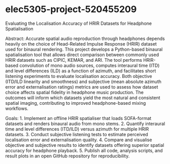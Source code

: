 # elec5305-project-520455209

Evaluating the Localisation Accuracy of HRIR Datasets for Headphone Spatialisation

Abstract:
Accurate spatial audio reproduction through headphones depends heavily on the choice of Head-Related Impulse Response (HRIR) dataset used for binaural rendering. This project develops a Python-based binaural spatialisation tool that allows direct comparison between commonly used HRIR datasets such as CIPIC, KEMAR, and ARI. The tool performs HRIR-based convolution of mono audio sources, computes interaural time (ITD) and level differences (ILD) as a function of azimuth, and facilitates short listening experiments to evaluate localisation accuracy. Both objective (ITD/ILD linearity and smoothness) and subjective (mean absolute azimuth error and externalisation ratings) metrics are used to assess how dataset choice affects spatial fidelity in headphone music production. The outcomes will inform which datasets yield the most natural and consistent spatial imaging, contributing to improved headphone-based mixing workflows.

Goals:
	1. Implement an offline HRIR spatialiser that loads SOFA-format datasets and renders binaural audio from mono stems.
	2. Quantify interaural time and level differences (ITD/ILD) versus azimuth for multiple HRIR datasets.
	3. Conduct subjective listening tests to estimate perceived localisation error and externalisation quality.
	4. Compare and visualise objective and subjective results to identify datasets offering superior spatial accuracy for headphone playback.
	5. Publish all code, analysis scripts, and result plots in an open GitHub repository for reproducibility.


